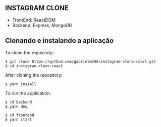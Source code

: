 ## INSTAGRAM CLONE

- FrontEnd: ReactDOM
- Backend: Express, MongoDB

## Clonando e instalando a aplicação

To clone the reposiroty:
```console
$ git clone https://github.com/gabrielms98/instagram-clone-react.git
$ cd instagram-clone-react
```

After cloning the repository:
```console
$ yarn install
```

To run the application:
```console
$ cd backend 
$ yarn dev

$ cd frontend
$ yarn start
```